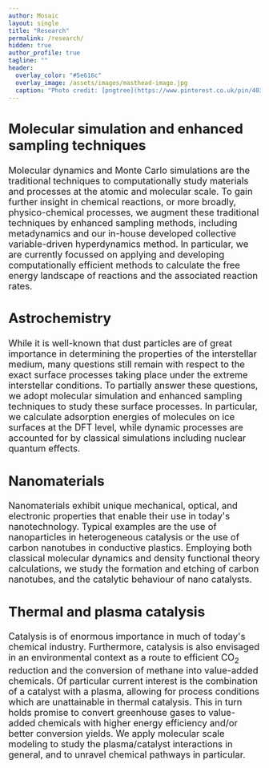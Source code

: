 ```yaml
---
author: Mosaic
layout: single
title: "Research"
permalink: /research/
hidden: true
author_profile: true
tagline: ""
header:
  overlay_color: "#5e616c"
  overlay_image: /assets/images/masthead-image.jpg
  caption: "Photo credit: [pngtree](https://www.pinterest.co.uk/pin/403283341624204549/)"
---
```


<html>
<head>
<style>
div.a {
  font-size: 15px;
}
div.b {
  font-size: large;
}
div.c {
  font-size: 150%;
}
</style>
</head>
<body>

<div class="b">
  <h2>Molecular simulation and enhanced sampling techniques</h2>
Molecular dynamics and Monte Carlo simulations are the traditional techniques to computationally study materials and processes at the atomic and molecular scale. To gain further insight in chemical reactions, or more broadly, physico-chemical processes, we augment these traditional techniques by enhanced sampling methods, including metadynamics and our in-house developed collective variable-driven hyperdynamics method. In particular, we are currently focussed on applying and developing computationally efficient methods to calculate the free energy landscape of reactions and the associated reaction rates.<br>

  <h2>Astrochemistry</h2>
While it is well-known that dust particles are of great importance in determining the properties of the interstellar medium, many questions still remain with respect to the exact surface processes taking place under the extreme interstellar conditions. To partially answer these questions, we adopt molecular simulation and enhanced sampling techniques to study these surface processes. In particular, we calculate adsorption energies of molecules on ice surfaces at the DFT level, while dynamic processes are accounted for by classical simulations including nuclear quantum effects.<br>

  <h2>Nanomaterials</h2>
Nanomaterials exhibit unique mechanical, optical, and electronic properties that enable their use in today's nanotechnology. Typical examples are the use of nanoparticles in heterogeneous catalysis or the use of carbon nanotubes in conductive plastics. Employing both classical molecular dynamics and density functional theory calculations, we study the formation and etching of carbon nanotubes, and the catalytic behaviour of nano catalysts.
<br>

  <h2>Thermal and plasma catalysis</h2>
Catalysis is of enormous importance in much of today's chemical industry. Furthermore, catalysis is also envisaged in an environmental context as a route to efficient CO<sub>2</sub> reduction and the conversion of methane into value-added chemicals. Of particular current interest is the combination of a catalyst with a plasma, allowing for process conditions which are unattainable in thermal catalysis. This in turn holds promise to convert greenhouse gases to value-added chemicals with higher energy efficiency and/or better conversion yields. We apply molecular scale modeling to study the plasma/catalyst interactions in general, and to unravel chemical pathways in particular.
<br>

</div>
